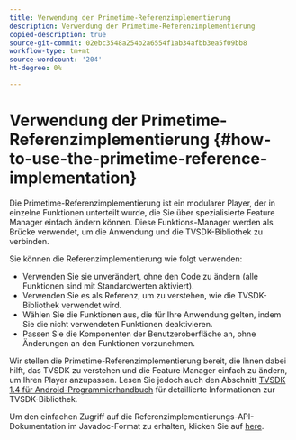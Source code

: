 ```yaml
---
title: Verwendung der Primetime-Referenzimplementierung
description: Verwendung der Primetime-Referenzimplementierung
copied-description: true
source-git-commit: 02ebc3548a254b2a6554f1ab34afbb3ea5f09bb8
workflow-type: tm+mt
source-wordcount: '204'
ht-degree: 0%

---
```


# Verwendung der Primetime-Referenzimplementierung {#how-to-use-the-primetime-reference-implementation}

Die Primetime-Referenzimplementierung ist ein modularer Player, der in einzelne Funktionen unterteilt wurde, die Sie über spezialisierte Feature Manager einfach ändern können. Diese Funktions-Manager werden als Brücke verwendet, um die Anwendung und die TVSDK-Bibliothek zu verbinden.

Sie können die Referenzimplementierung wie folgt verwenden:

* Verwenden Sie sie unverändert, ohne den Code zu ändern (alle Funktionen sind mit Standardwerten aktiviert).
* Verwenden Sie es als Referenz, um zu verstehen, wie die TVSDK-Bibliothek verwendet wird.
* Wählen Sie die Funktionen aus, die für Ihre Anwendung gelten, indem Sie die nicht verwendeten Funktionen deaktivieren.
* Passen Sie die Komponenten der Benutzeroberfläche an, ohne Änderungen an den Funktionen vorzunehmen.

Wir stellen die Primetime-Referenzimplementierung bereit, die Ihnen dabei hilft, das TVSDK zu verstehen und die Feature Manager einfach zu ändern, um Ihren Player anzupassen. Lesen Sie jedoch auch den Abschnitt [TVSDK 1.4 für Android-Programmierhandbuch](https://helpx.adobe.com/content/dam/help/en/primetime/programming-guides/psdk_android.pdf) für detaillierte Informationen zur TVSDK-Bibliothek.

Um den einfachen Zugriff auf die Referenzimplementierungs-API-Dokumentation im Javadoc-Format zu erhalten, klicken Sie auf [here](https://help.adobe.com/en_US/primetime/api/reference_implementation/android/javadoc/index.html).
